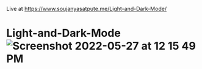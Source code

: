 
Live at https://www.soujanyasatpute.me/Light-and-Dark-Mode/

# Light-and-Dark-Mode![Screenshot 2022-05-27 at 12 15 49 PM](https://user-images.githubusercontent.com/99108578/170645953-e7249857-44a9-4c56-8068-88b38c3853fe.png)
